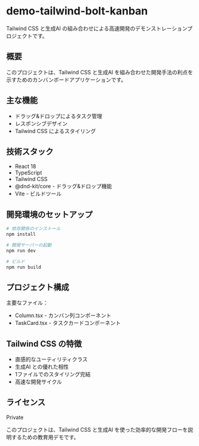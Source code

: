 # demo-tailwind-bolt-kanban

Tailwind CSS と生成AI の組み合わせによる高速開発のデモンストレーションプロジェクトです。

## 概要

このプロジェクトは、Tailwind CSS と生成AI を組み合わせた開発手法の利点を示すためのカンバンボードアプリケーションです。

## 主な機能

* ドラッグ&ドロップによるタスク管理
* レスポンシブデザイン
* Tailwind CSS によるスタイリング

## 技術スタック

* React 18
* TypeScript
* Tailwind CSS
* @dnd-kit/core - ドラッグ&ドロップ機能
* Vite - ビルドツール

## 開発環境のセットアップ

```bash
# 依存関係のインストール
npm install

# 開発サーバーの起動
npm run dev

# ビルド
npm run build
```

## プロジェクト構成

主要なファイル：

* Column.tsx - カンバン列コンポーネント
* TaskCard.tsx - タスクカードコンポーネント

## Tailwind CSS の特徴

* 直感的なユーティリティクラス
* 生成AI との優れた相性
* 1ファイルでのスタイリング完結
* 高速な開発サイクル

## ライセンス

Private

このプロジェクトは、Tailwind CSS と生成AI を使った効率的な開発フローを説明するための教育用デモです。
